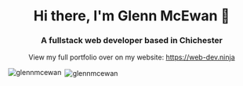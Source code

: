 <h1 align="center">Hi there, I'm Glenn McEwan 👋</h1>
<h3 align="center">A fullstack web developer based in Chichester</h3>

<p align="center">View my full portfolio over on my website: <a href="https://web-dev.ninja" title="Glenn McEwan's portfolio" target="_blank">https://web-dev.ninja</a></p>

<p><img align="left" src="https://github-readme-stats.vercel.app/api/top-langs?username=glennmcewan&show_icons=true&locale=en&layout=compact" alt="glennmcewan" /></p>

<p>&nbsp;<img align="center" src="https://github-readme-stats.vercel.app/api?username=glennmcewan&show_icons=true&locale=en" alt="glennmcewan" /></p>
